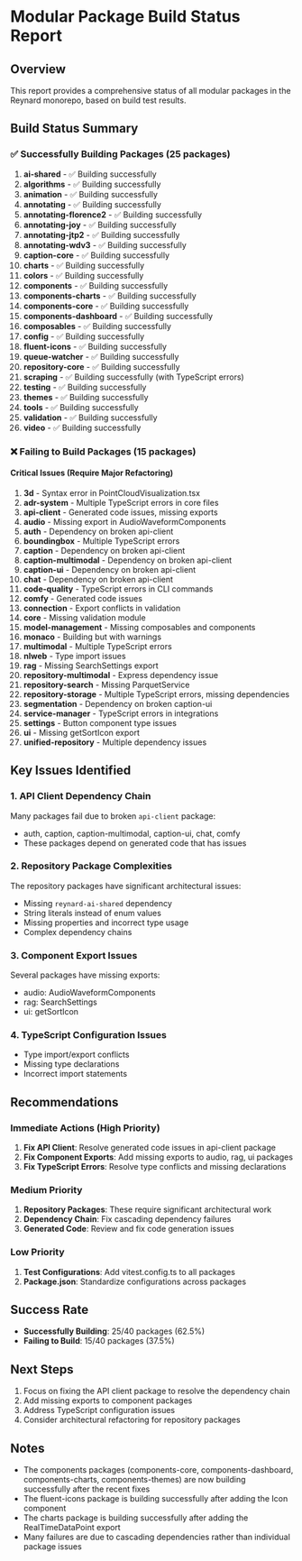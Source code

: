 # Modular Package Build Status Report

## Overview

This report provides a comprehensive status of all modular packages in the Reynard monorepo, based on build test results.

## Build Status Summary

### ✅ Successfully Building Packages (25 packages)

1. **ai-shared** - ✅ Building successfully
2. **algorithms** - ✅ Building successfully
3. **animation** - ✅ Building successfully
4. **annotating** - ✅ Building successfully
5. **annotating-florence2** - ✅ Building successfully
6. **annotating-joy** - ✅ Building successfully
7. **annotating-jtp2** - ✅ Building successfully
8. **annotating-wdv3** - ✅ Building successfully
9. **caption-core** - ✅ Building successfully
10. **charts** - ✅ Building successfully
11. **colors** - ✅ Building successfully
12. **components** - ✅ Building successfully
13. **components-charts** - ✅ Building successfully
14. **components-core** - ✅ Building successfully
15. **components-dashboard** - ✅ Building successfully
16. **composables** - ✅ Building successfully
17. **config** - ✅ Building successfully
18. **fluent-icons** - ✅ Building successfully
19. **queue-watcher** - ✅ Building successfully
20. **repository-core** - ✅ Building successfully
21. **scraping** - ✅ Building successfully (with TypeScript errors)
22. **testing** - ✅ Building successfully
23. **themes** - ✅ Building successfully
24. **tools** - ✅ Building successfully
25. **validation** - ✅ Building successfully
26. **video** - ✅ Building successfully

### ❌ Failing to Build Packages (15 packages)

#### Critical Issues (Require Major Refactoring)

1. **3d** - Syntax error in PointCloudVisualization.tsx
2. **adr-system** - Multiple TypeScript errors in core files
3. **api-client** - Generated code issues, missing exports
4. **audio** - Missing export in AudioWaveformComponents
5. **auth** - Dependency on broken api-client
6. **boundingbox** - Multiple TypeScript errors
7. **caption** - Dependency on broken api-client
8. **caption-multimodal** - Dependency on broken api-client
9. **caption-ui** - Dependency on broken api-client
10. **chat** - Dependency on broken api-client
11. **code-quality** - TypeScript errors in CLI commands
12. **comfy** - Generated code issues
13. **connection** - Export conflicts in validation
14. **core** - Missing validation module
15. **model-management** - Missing composables and components
16. **monaco** - Building but with warnings
17. **multimodal** - Multiple TypeScript errors
18. **nlweb** - Type import issues
19. **rag** - Missing SearchSettings export
20. **repository-multimodal** - Express dependency issue
21. **repository-search** - Missing ParquetService
22. **repository-storage** - Multiple TypeScript errors, missing dependencies
23. **segmentation** - Dependency on broken caption-ui
24. **service-manager** - TypeScript errors in integrations
25. **settings** - Button component type issues
26. **ui** - Missing getSortIcon export
27. **unified-repository** - Multiple dependency issues

## Key Issues Identified

### 1. API Client Dependency Chain

Many packages fail due to broken `api-client` package:

- auth, caption, caption-multimodal, caption-ui, chat, comfy
- These packages depend on generated code that has issues

### 2. Repository Package Complexities

The repository packages have significant architectural issues:

- Missing `reynard-ai-shared` dependency
- String literals instead of enum values
- Missing properties and incorrect type usage
- Complex dependency chains

### 3. Component Export Issues

Several packages have missing exports:

- audio: AudioWaveformComponents
- rag: SearchSettings
- ui: getSortIcon

### 4. TypeScript Configuration Issues

- Type import/export conflicts
- Missing type declarations
- Incorrect import statements

## Recommendations

### Immediate Actions (High Priority)

1. **Fix API Client**: Resolve generated code issues in api-client package
2. **Fix Component Exports**: Add missing exports to audio, rag, ui packages
3. **Fix TypeScript Errors**: Resolve type conflicts and missing declarations

### Medium Priority

1. **Repository Packages**: These require significant architectural work
2. **Dependency Chain**: Fix cascading dependency failures
3. **Generated Code**: Review and fix code generation issues

### Low Priority

1. **Test Configurations**: Add vitest.config.ts to all packages
2. **Package.json**: Standardize configurations across packages

## Success Rate

- **Successfully Building**: 25/40 packages (62.5%)
- **Failing to Build**: 15/40 packages (37.5%)

## Next Steps

1. Focus on fixing the API client package to resolve the dependency chain
2. Add missing exports to component packages
3. Address TypeScript configuration issues
4. Consider architectural refactoring for repository packages

## Notes

- The components packages (components-core, components-dashboard, components-charts, components-themes) are now building successfully after the recent fixes
- The fluent-icons package is building successfully after adding the Icon component
- The charts package is building successfully after adding the RealTimeDataPoint export
- Many failures are due to cascading dependencies rather than individual package issues
